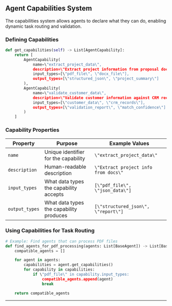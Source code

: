 ## Agent Capabilities System

The capabilities system allows agents to declare what they can do, enabling dynamic task routing and validation.

### Defining Capabilities

```python
def get_capabilities(self) -> List[AgentCapability]:
    return [
        AgentCapability(
            name=\"extract_project_data\",
            description=\"Extract project information from proposal documents\",
            input_types=[\"pdf_file\", \"docx_file\"],
            output_types=[\"structured_json\", \"project_summary\"]
        ),
        AgentCapability(
            name=\"validate_customer_data\",
            description=\"Validate customer information against CRM records\",
            input_types=[\"customer_data\", \"crm_records\"],
            output_types=[\"validation_report\", \"match_confidence\"]
        )
    ]
```

### Capability Properties

| Property       | Purpose                                 | Example Values                       |
| -------------- | --------------------------------------- | ------------------------------------ |
| `name`         | Unique identifier for the capability    | `\"extract_project_data\"`           |
| `description`  | Human-readable description              | `\"Extract project info from docs\"` |
| `input_types`  | What data types the capability accepts  | `[\"pdf_file\", \"json_data\"]`      |
| `output_types` | What data types the capability produces | `[\"structured_json\", \"report\"]`  |

### Using Capabilities for Task Routing

```python
# Example: Find agents that can process PDF files
def find_agents_for_pdf_processing(agents: List[BaseAgent]) -> List[BaseAgent]:
    compatible_agents = []

    for agent in agents:
        capabilities = agent.get_capabilities()
        for capability in capabilities:
            if \"pdf_file\" in capability.input_types:
                compatible_agents.append(agent)
                break

    return compatible_agents
```

---